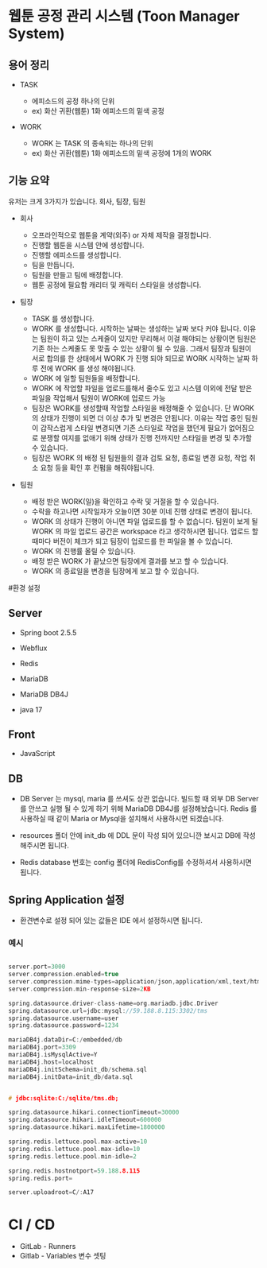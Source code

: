 # 웹툰 공정 관리 시스템 (Toon Manager System)

## 용어 정리

* TASK 
  * 에피소드의 공정 하나의 단위
  * ex) 화산 귀환(웹툰)  1화 에피소드의 밑색 공정
    
* WORK
  * WORK 는 TASK 의 종속되는 하나의 단위
  * ex)  화산 귀환(웹툰)  1화 에피소드의 밑색 공정에 1개의 WORK




## 기능 요약

유저는 크게 3가지가 있습니다. 회사, 팀장, 팀원 

* 회사
  * 오프라인적으로 웹툰을 계약(외주) or 자체 제작을 결정합니다.
  * 진행할 웹툰을 시스템 안에 생성합니다.
  * 진행할 에피소드를 생성합니다.    
  * 팀을 만듭니다.
  * 팀원을 만들고 팀에 배정합니다.
  * 웹툰 공정에 필요함 캐리터 및 캐릭터 스타일을 생성합니다.
    

* 팀장
  * TASK 를 생성합니다.
  * WORK 를 생성합니다. 시작하는 날짜는 생성하는 날짜 보다 커야 됩니다. 이유는 팀원이 하고 있는 스케줄이 있지만 무리해서 이걸 해야되는 상황이면 팀원은 기존 하는 스케줄도 못 맞출 수 있는 상황이 될 수 있음. 
    그래서 팀장과 팀원이 서로 합의를 한 상태에서 WORK 가 진행 되야 되므로 WORK 시작하는 날짜 하루 전에 WORK 를 생성 해야됩니다.
  * WORK 에 일할 팀원들을 배정합니다.
  * WORK 에 작업할 파일을 업로드를해서 줄수도 있고 시스템 이외에 전달 받은 파일을 작업해서 팀원이 WORK에 업로드 가능  
  * 팀장은 WORK를 생성할때 작업할 스타일을 배정해줄 수 있습니다. 단 WORK 의 상태가 진행이 되면 더 이상 추가 및 변경은 안됩니다. 
    이유는 작업 중인 팀원이 갑작스럽게 스타일 변경되면  기존 스타일로 작업을 했던게 필요가 없어짐으로 분쟁할 여지를 없애기 위해 상태가 진행 전까지만
    스타일을 변경 및 추가할 수 있습니다.
  * 팀장은 WORK 의 배정 된 팀원들의 결과 검토 요청, 종료일 변경 요청, 작업 취소 요청 등을 확인 후 컨펌을 해줘야됩니다.  
    


* 팀원
  * 배정 받은 WORK(일)을 확인하고 수락 및 거절을 할 수 있습니다.
  * 수락을 하고나면 시작일자가 오늘이면 30분 이네 진행 상태로 변경이 됩니다.
  * WORK 의 상태가 진행이 아니면 파일 업로드를 할 수 없습니다. 팀원이 보게 될 WORK 의 파일 업로드 공간은 workspace 라고 생각하시면 됩니다.
    업로드 할때마다 버전이 체크가 되고 팀장이 업로드를 한 파일을 볼 수 있습니다.
  * WORK 의 진행률 올릴 수 있습니다.
  * 배정 받은 WORK 가 끝났으면 팀장에게 결과를 보고 할 수 있습니다.
  * WORK 의 종료일을 변경을 팀장에게 보고 할 수 있습니다.  
    




#환경 설정

## Server
  * Spring boot 2.5.5
  

  * Webflux
  

  * Redis 
 
 
  * MariaDB
  

  * MariaDB DB4J  
  

  * java 17

## Front
  * JavaScript

## DB
  *  DB Server 는 mysql, maria 를 쓰셔도 상관 없습니다. 빌드할 때 외부 DB Server를
      안쓰고 실행 될 수 있게 하기 위해 MariaDB DB4J를 설정해놨습니다. Redis 를 사용하실 때 같이 Maria or Mysql을 설치해서 사용하시면 되겠습니다.
  

  * resources 폴더 안에 init_db 에 DDL 문이 작성 되어 있으니깐 보시고 DB에 작성 해주시면 됩니다.
    

  * Redis database 번호는 config 폴더에 RedisConfig를 수정하셔서 사용하시면 됩니다.

## Spring Application 설정 
  * 환견변수로 설정 되어 있는 값들은 IDE 에서 설정하시면 됩니다.
  


### 예시  
```c

server.port=3000
server.compression.enabled=true
server.compression.mime-types=application/json,application/xml,text/html,text/xml,text/plain,application/javascript,text/css
server.compression.min-response-size=2KB

spring.datasource.driver-class-name=org.mariadb.jdbc.Driver
spring.datasource.url=jdbc:mysql://59.188.8.115:3302/tms
spring.datasource.username=user
spring.datasource.password=1234

mariaDB4j.dataDir=C:/embedded/db
mariaDB4j.port=3309
mariaDB4j.isMysqlActive=Y
mariaDB4j.host=localhost
mariaDB4j.initSchema=init_db/schema.sql
mariaDB4j.initData=init_db/data.sql


# jdbc:sqlite:C:/sqlite/tms.db;

spring.datasource.hikari.connectionTimeout=30000
spring.datasource.hikari.idleTimeout=600000
spring.datasource.hikari.maxLifetime=1800000

spring.redis.lettuce.pool.max-active=10
spring.redis.lettuce.pool.max-idle=10
spring.redis.lettuce.pool.min-idle=2

spring.redis.hostnotport=59.188.8.115
spring.redis.port=

server.uploadroot=C/:A17

```

# CI / CD
 * GitLab - Runners 
 * Gitlab - Variables 변수 셋팅
